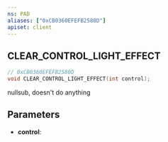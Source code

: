 ```yaml
---
ns: PAD
aliases: ["0xCB0360EFEFB2580D"]
apiset: client
---
```

## CLEAR_CONTROL_LIGHT_EFFECT

```c
// 0xCB0360EFEFB2580D
void CLEAR_CONTROL_LIGHT_EFFECT(int control);
```

nullsub, doesn't do anything

## Parameters
* **control**:



